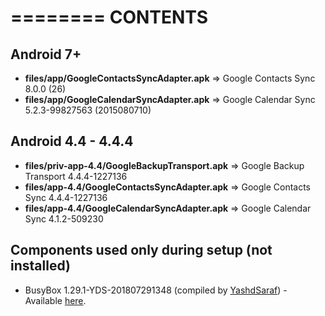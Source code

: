 <!---
   SPDX-FileCopyrightText: (c) 2016-2019, 2021 ale5000
   SPDX-License-Identifier: GPL-3.0-or-later
   SPDX-FileType: DOCUMENTATION
-->

========
CONTENTS
========

Android 7+
----------
- **files/app/GoogleContactsSyncAdapter.apk** => Google Contacts Sync 8.0.0 (26)
- **files/app/GoogleCalendarSyncAdapter.apk** => Google Calendar Sync 5.2.3-99827563 (2015080710)

Android 4.4 - 4.4.4
-------------------
- **files/priv-app-4.4/GoogleBackupTransport.apk** => Google Backup Transport 4.4.4-1227136
- **files/app-4.4/GoogleContactsSyncAdapter.apk** => Google Contacts Sync 4.4.4-1227136
- **files/app-4.4/GoogleCalendarSyncAdapter.apk** => Google Calendar Sync 4.1.2-509230

Components used only during setup (not installed)
-------------------------------------------------
- BusyBox 1.29.1-YDS-201807291348 (compiled by [YashdSaraf][1]) - Available [here](https://forum.xda-developers.com/showthread.php?t=3348543).

[1]: https://forum.xda-developers.com/member.php?u=5423715  "YashdSaraf"
